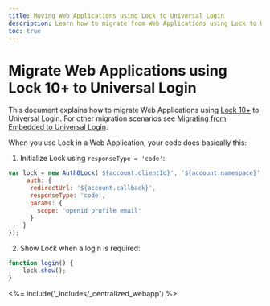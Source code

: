 ```yaml
---
title: Moving Web Applications using Lock to Universal Login 
description: Learn how to migrate from Web Applications using Lock to Universal Login
toc: true
---
```

# Migrate Web Applications using Lock 10+ to Universal Login

This document explains how to migrate Web Applications using [Lock 10+](/libraries/lock) to Universal Login. For other migration scenarios see [Migrating from Embedded to Universal Login](/guides/login/migration-embedded-centralized).

When you use Lock in a Web Application, your code does basically this:

1. Initialize Lock using `responseType = 'code'`:

```js
var lock = new Auth0Lock('${account.clientId}', '${account.namespace}', {
     auth: {
      redirectUrl: '${account.callback}',
      responseType: 'code',
      params: {
        scope: 'openid profile email'
      }
    }
}); 
```
2. Show Lock when a login is required:

```js
function login() {
    lock.show();
}
```

<%= include('_includes/_centralized_webapp') %>
